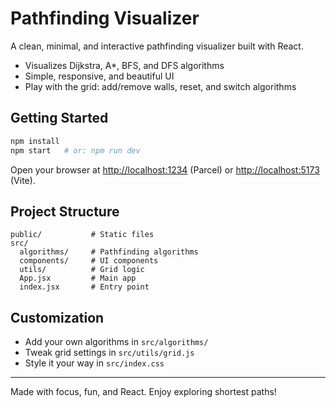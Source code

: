 # Pathfinding Visualizer

A clean, minimal, and interactive pathfinding visualizer built with React.

- Visualizes Dijkstra, A*, BFS, and DFS algorithms
- Simple, responsive, and beautiful UI
- Play with the grid: add/remove walls, reset, and switch algorithms

## Getting Started

```bash
npm install
npm start   # or: npm run dev
```
Open your browser at [http://localhost:1234](http://localhost:1234) (Parcel) or [http://localhost:5173](http://localhost:5173) (Vite).

## Project Structure

```
public/           # Static files
src/
  algorithms/     # Pathfinding algorithms
  components/     # UI components
  utils/          # Grid logic
  App.jsx         # Main app
  index.jsx       # Entry point
```

## Customization
- Add your own algorithms in `src/algorithms/`
- Tweak grid settings in `src/utils/grid.js`
- Style it your way in `src/index.css`

---

Made with focus, fun, and React. Enjoy exploring shortest paths! 